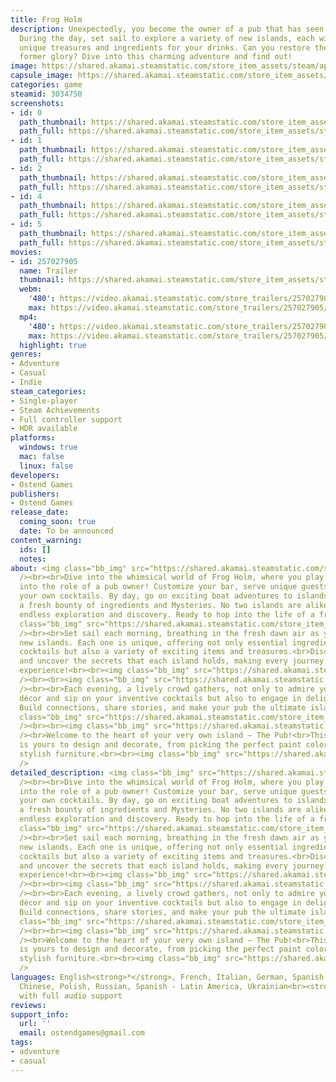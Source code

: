 ```yaml
---
title: Frog Holm
description: Unexpectedly, you become the owner of a pub that has seen better days.
  During the day, set sail to explore a variety of new islands, each with its own
  unique treasures and ingredients for your drinks. Can you restore the pub to its
  former glory? Dive into this charming adventure and find out!
image: https://shared.akamai.steamstatic.com/store_item_assets/steam/apps/3034750/header.jpg?t=1732287428
capsule_image: https://shared.akamai.steamstatic.com/store_item_assets/steam/apps/3034750/292ca0cc210a54b36c5bf0541b090bfdfca390a7/capsule_231x87.jpg?t=1732287428
categories: game
steamid: 3034750
screenshots:
- id: 0
  path_thumbnail: https://shared.akamai.steamstatic.com/store_item_assets/steam/apps/3034750/ss_0761fa6ed0567e04c7cbff55074bc907e2e5e690.600x338.jpg?t=1732287428
  path_full: https://shared.akamai.steamstatic.com/store_item_assets/steam/apps/3034750/ss_0761fa6ed0567e04c7cbff55074bc907e2e5e690.1920x1080.jpg?t=1732287428
- id: 1
  path_thumbnail: https://shared.akamai.steamstatic.com/store_item_assets/steam/apps/3034750/ss_2f0503f8ed1a1f9dde0fe81bfe2359bab13788c4.600x338.jpg?t=1732287428
  path_full: https://shared.akamai.steamstatic.com/store_item_assets/steam/apps/3034750/ss_2f0503f8ed1a1f9dde0fe81bfe2359bab13788c4.1920x1080.jpg?t=1732287428
- id: 2
  path_thumbnail: https://shared.akamai.steamstatic.com/store_item_assets/steam/apps/3034750/ss_79d07bfd126f1d64083f7c105b7c1df7f4a4140f.600x338.jpg?t=1732287428
  path_full: https://shared.akamai.steamstatic.com/store_item_assets/steam/apps/3034750/ss_79d07bfd126f1d64083f7c105b7c1df7f4a4140f.1920x1080.jpg?t=1732287428
- id: 4
  path_thumbnail: https://shared.akamai.steamstatic.com/store_item_assets/steam/apps/3034750/ss_478de753ac03256c012ed0a17e983b1c22db02c5.600x338.jpg?t=1732287428
  path_full: https://shared.akamai.steamstatic.com/store_item_assets/steam/apps/3034750/ss_478de753ac03256c012ed0a17e983b1c22db02c5.1920x1080.jpg?t=1732287428
- id: 5
  path_thumbnail: https://shared.akamai.steamstatic.com/store_item_assets/steam/apps/3034750/ss_96109c7025db1b67670546d23398dacf9ca744a8.600x338.jpg?t=1732287428
  path_full: https://shared.akamai.steamstatic.com/store_item_assets/steam/apps/3034750/ss_96109c7025db1b67670546d23398dacf9ca744a8.1920x1080.jpg?t=1732287428
movies:
- id: 257027905
  name: Trailer
  thumbnail: https://shared.akamai.steamstatic.com/store_item_assets/steam/apps/257027905/5b91feaa76373ced2b98eca43027965e2d451a0e/movie_600x337.jpg?t=1732287420
  webm:
    '480': https://video.akamai.steamstatic.com/store_trailers/257027905/movie480_vp9.webm?t=1732287420
    max: https://video.akamai.steamstatic.com/store_trailers/257027905/movie_max_vp9.webm?t=1732287420
  mp4:
    '480': https://video.akamai.steamstatic.com/store_trailers/257027905/movie480.mp4?t=1732287420
    max: https://video.akamai.steamstatic.com/store_trailers/257027905/movie_max.mp4?t=1732287420
  highlight: true
genres:
- Adventure
- Casual
- Indie
steam_categories:
- Single-player
- Steam Achievements
- Full controller support
- HDR available
platforms:
  windows: true
  mac: false
  linux: false
developers:
- Ostend Games
publishers:
- Ostend Games
release_date:
  coming_soon: true
  date: To be announced
content_warning:
  ids: []
  notes:
about: <img class="bb_img" src="https://shared.akamai.steamstatic.com/store_item_assets/steam/apps/3034750/extras/Head_Emblem.png?t=1732287428"
  /><br><br>Dive into the whimsical world of Frog Holm, where you play as a frog thrust
  into the role of a pub owner! Customize your bar, serve unique guests, mix and brew
  your own cocktails. By day, go on exciting boat adventures to islands, each offering
  a fresh bounty of ingredients and Mysteries. No two islands are alike, ensuring
  endless exploration and discovery. Ready to hop into the life of a froggy barkeep?<br><br><br><img
  class="bb_img" src="https://shared.akamai.steamstatic.com/store_item_assets/steam/apps/3034750/extras/gather_Explore.png?t=1732287428"
  /><br><br>Set sail each morning, breathing in the fresh dawn air as you explore
  new islands. Each one is unique, offering not only essential ingredients for your
  cocktails but also a variety of exciting items and treasures.<br>Discover, gather,
  and uncover the secrets that each island holds, making every journey a thrilling
  experience!<br><br><img class="bb_img" src="https://shared.akamai.steamstatic.com/store_item_assets/steam/apps/3034750/extras/gatherExplore.gif?t=1732287428"
  /><br><br><img class="bb_img" src="https://shared.akamai.steamstatic.com/store_item_assets/steam/apps/3034750/extras/Mix6Serve.png?t=1732287428"
  /><br><br>Each evening, a lively crowd gathers, not only to admire your creative
  décor and sip on your inventive cocktails but also to engage in delightful conversations.
  Build connections, share stories, and make your pub the ultimate island hotspot!<br><br><img
  class="bb_img" src="https://shared.akamai.steamstatic.com/store_item_assets/steam/apps/3034750/extras/MixAndServe.gif.gif?t=1732287428"
  /><br><br><img class="bb_img" src="https://shared.akamai.steamstatic.com/store_item_assets/steam/apps/3034750/extras/your_Pub,_your_Story.png?t=1732287428"
  /><br>Welcome to the heart of your very own island — The Pub!<br>This cozy haven
  is yours to design and decorate, from picking the perfect paint color to selecting
  stylish furniture.<br><br><img class="bb_img" src="https://shared.akamai.steamstatic.com/store_item_assets/steam/apps/3034750/extras/store_page__Section_Pub.png?t=1732287428"
  />
detailed_description: <img class="bb_img" src="https://shared.akamai.steamstatic.com/store_item_assets/steam/apps/3034750/extras/Head_Emblem.png?t=1732287428"
  /><br><br>Dive into the whimsical world of Frog Holm, where you play as a frog thrust
  into the role of a pub owner! Customize your bar, serve unique guests, mix and brew
  your own cocktails. By day, go on exciting boat adventures to islands, each offering
  a fresh bounty of ingredients and Mysteries. No two islands are alike, ensuring
  endless exploration and discovery. Ready to hop into the life of a froggy barkeep?<br><br><br><img
  class="bb_img" src="https://shared.akamai.steamstatic.com/store_item_assets/steam/apps/3034750/extras/gather_Explore.png?t=1732287428"
  /><br><br>Set sail each morning, breathing in the fresh dawn air as you explore
  new islands. Each one is unique, offering not only essential ingredients for your
  cocktails but also a variety of exciting items and treasures.<br>Discover, gather,
  and uncover the secrets that each island holds, making every journey a thrilling
  experience!<br><br><img class="bb_img" src="https://shared.akamai.steamstatic.com/store_item_assets/steam/apps/3034750/extras/gatherExplore.gif?t=1732287428"
  /><br><br><img class="bb_img" src="https://shared.akamai.steamstatic.com/store_item_assets/steam/apps/3034750/extras/Mix6Serve.png?t=1732287428"
  /><br><br>Each evening, a lively crowd gathers, not only to admire your creative
  décor and sip on your inventive cocktails but also to engage in delightful conversations.
  Build connections, share stories, and make your pub the ultimate island hotspot!<br><br><img
  class="bb_img" src="https://shared.akamai.steamstatic.com/store_item_assets/steam/apps/3034750/extras/MixAndServe.gif.gif?t=1732287428"
  /><br><br><img class="bb_img" src="https://shared.akamai.steamstatic.com/store_item_assets/steam/apps/3034750/extras/your_Pub,_your_Story.png?t=1732287428"
  /><br>Welcome to the heart of your very own island — The Pub!<br>This cozy haven
  is yours to design and decorate, from picking the perfect paint color to selecting
  stylish furniture.<br><br><img class="bb_img" src="https://shared.akamai.steamstatic.com/store_item_assets/steam/apps/3034750/extras/store_page__Section_Pub.png?t=1732287428"
  />
languages: English<strong>*</strong>, French, Italian, German, Spanish - Spain, Simplified
  Chinese, Polish, Russian, Spanish - Latin America, Ukrainian<br><strong>*</strong>languages
  with full audio support
reviews:
support_info:
  url: ''
  email: ostendgames@gmail.com
tags:
- adventure
- casual
---
```


